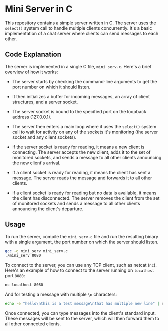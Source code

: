 # Mini Server in C

This repository contains a simple server written in C. The server uses the `select()` system call to handle multiple clients concurrently. It's a basic implementation of a chat server where clients can send messages to each other.

## Code Explanation

The server is implemented in a single C file, `mini_serv.c`. Here's a brief overview of how it works:

- The server starts by checking the command-line arguments to get the port number on which it should listen.

- It then initializes a buffer for incoming messages, an array of client structures, and a server socket.

- The server socket is bound to the specified port on the loopback address (127.0.0.1).

- The server then enters a main loop where it uses the `select()` system call to wait for activity on any of the sockets it's monitoring (the server socket and any client sockets).

- If the server socket is ready for reading, it means a new client is connecting. The server accepts the new client, adds it to the set of monitored sockets, and sends a message to all other clients announcing the new client's arrival.

- If a client socket is ready for reading, it means the client has sent a message. The server reads the message and forwards it to all other clients.

- If a client socket is ready for reading but no data is available, it means the client has disconnected. The server removes the client from the set of monitored sockets and sends a message to all other clients announcing the client's departure.

## Usage

To run the server, compile the `mini_serv.c` file and run the resulting binary with a single argument, the port number on which the server should listen.

```bash
gcc -o mini_serv mini_serv.c
./mini_serv 8080
```

To connect to the server, you can use any TCP client, such as netcat (`nc`). Here's an example of how to connect to the server running on `localhost` port `8080`:

```bash
nc localhost 8080
```
And for testing a message with multiple `\n` characters:
```bash
echo -e "hello\nthis is a test message\nthat has multiple new line" | nc localhost 8080
```

Once connected, you can type messages into the client's standard input. These messages will be sent to the server, which will then forward them to all other connected clients.
